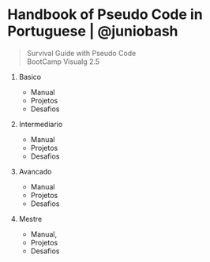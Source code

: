 # Handbook of Pseudo Code in Portuguese | @juniobash
> Survival Guide with Pseudo Code &nbsp;  
> BootCamp Visualg 2.5

1. Basico
    - Manual 
    - Projetos
    - Desafios
    
2. Intermediario
    - Manual 
    - Projetos
    - Desafios
    
3. Avancado
    - Manual
    - Projetos
    - Desafios
    
4. Mestre
    - Manual, 
    - Projetos
    - Desafios
